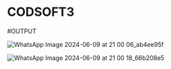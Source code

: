 # CODSOFT3
#OUTPUT






![WhatsApp Image 2024-06-09 at 21 00 06_ab4ee95f](https://github.com/Harshitha172003/CODSOFT3/assets/169264590/5b165379-2028-4d35-8b9e-a3ac61e55ad5)








![WhatsApp Image 2024-06-09 at 21 00 18_66b208e5](https://github.com/Harshitha172003/CODSOFT3/assets/169264590/ffc97ae2-73db-4a6a-82ca-8bb73f65cb26)
